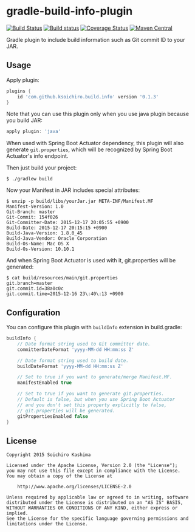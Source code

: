 # gradle-build-info-plugin

[![Build Status](https://travis-ci.org/ksoichiro/gradle-build-info-plugin.svg?branch=master)](https://travis-ci.org/ksoichiro/gradle-build-info-plugin)
[![Build status](https://ci.appveyor.com/api/projects/status/hluctgk9go2ov6id?svg=true)](https://ci.appveyor.com/project/ksoichiro/gradle-build-info-plugin)
[![Coverage Status](https://coveralls.io/repos/ksoichiro/gradle-build-info-plugin/badge.svg?branch=master&service=github)](https://coveralls.io/github/ksoichiro/gradle-build-info-plugin?branch=master)
[![Maven Central](http://img.shields.io/maven-central/v/com.github.ksoichiro/gradle-build-info-plugin.svg?style=flat)](https://github.com/ksoichiro/gradle-build-info-plugin/releases/latest)

Gradle plugin to include build information such as Git commit ID to your JAR.

## Usage

Apply plugin:

```gradle
plugins {
    id 'com.github.ksoichiro.build.info' version '0.1.3'
}
```

Note that you can use this plugin only when you use java plugin because you build JAR:

```gradle
apply plugin: 'java'
```

When used with Spring Boot Actuator dependency, this plugin will also generate
`git.properties`, which will be recognized by Spring Boot Actuator's
info endpoint.

Then just build your project:

```console
$ ./gradlew build
```

Now your Manifest in JAR includes special attributes:

```console
$ unzip -p build/libs/yourJar.jar META-INF/Manifest.MF
Manifest-Version: 1.0
Git-Branch: master
Git-Commit: 154f026
Git-Committer-Date: 2015-12-17 20:05:55 +0900
Build-Date: 2015-12-17 20:15:15 +0900
Build-Java-Version: 1.8.0_45
Build-Java-Vendor: Oracle Corporation
Build-Os-Name: Mac OS X
Build-Os-Version: 10.10.1
```

And when Spring Boot Actuator is used with it, git.properties
will be generated:

```console
$ cat build/resources/main/git.properties
git.branch=master
git.commit.id=38a0c0c
git.commit.time=2015-12-16 23\:40\:13 +0900
```

## Configuration

You can configure this plugin with `buildInfo` extension in build.gradle:

```gradle
buildInfo {
    // Date format string used to Git committer date.
    committerDateFormat 'yyyy-MM-dd HH:mm:ss Z'

    // Date format string used to build date.
    buildDateFormat 'yyyy-MM-dd HH:mm:ss Z'

    // Set to true if you want to generate/merge Manifest.MF.
    manifestEnabled true

    // Set to true if you want to generate git.properties.
    // Default is false, but when you use Spring Boot Actuator
    // and you don't set this property explicitly to false,
    // git.properties will be generated.
    gitPropertiesEnabled false
}
```

## License

    Copyright 2015 Soichiro Kashima

    Licensed under the Apache License, Version 2.0 (the "License");
    you may not use this file except in compliance with the License.
    You may obtain a copy of the License at

        http://www.apache.org/licenses/LICENSE-2.0

    Unless required by applicable law or agreed to in writing, software
    distributed under the License is distributed on an "AS IS" BASIS,
    WITHOUT WARRANTIES OR CONDITIONS OF ANY KIND, either express or implied.
    See the License for the specific language governing permissions and
    limitations under the License.
